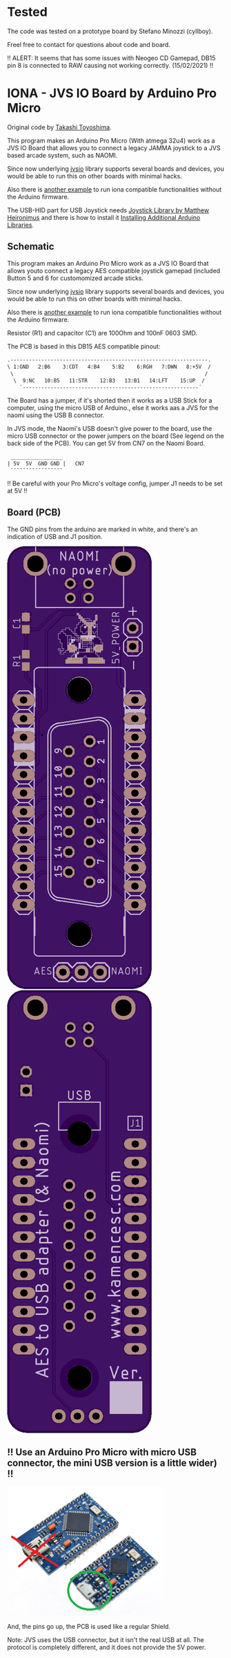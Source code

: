 # Tested

The code was tested on a prototype board by Stefano Minozzi (cyllboy).

Freel free to contact for questions about code and board.

!! ALERT: It seems that has some issues with Neogeo CD Gamepad, DB15 pin 8 is connected to RAW causing not working correctly. (15/02/2021) !!

# IONA - JVS IO Board by Arduino Pro Micro

Original code by [Takashi Toyoshima](https://github.com/toyoshim).

This program makes an Arduino Pro Micro (With atmega 32u4) work as a JVS IO Board that allows you to connect a legacy JAMMA joystick to a JVS based arcade system, such as NAOMI.

Since now underlying [jvsio](https://github.com/toyoshim/jvsio) library supports several boards and devices, you would be able to run this on other boards with minimal hacks.

Also there is [another example](https://github.com/toyoshim/iona-js) to run iona compatible functionalities without the Arduino firmware.

The USB-HID part for USB Joystick needs [Joystick Library by Matthew Heironimus](https://github.com/MHeironimus/ArduinoJoystickLibrary) and there is how to install it [Installing Additional Arduino Libraries](https://www.arduino.cc/en/guide/libraries).

## Schematic

This program makes an Arduino Pro Micro work as a JVS IO Board that allows youto connect a legacy AES compatible joystick gamepad (included Button 5 and 6 for customomized arcade sticks.

Since now underlying [jvsio](https://github.com/toyoshim/jvsio) library supports several boards and devices, you would be able to run this on other boards with minimal hacks.

Also there is [another example](https://github.com/toyoshim/iona-js) to run iona compatible functionalities without the Arduino firmware.

Resistor (R1) and capacitor (C1) are 100Ohm and 100nF 0603 SMD.

The PCB is based in this DB15 AES compatible pinout:
```
.----------------------------------------------------------------.
\ 1:GND   2:B6    3:CDT   4:B4    5:B2    6:RGH   7:DWN   8:+5V  /
 \                                                              /
  \  9:NC   10:B5   11:STR    12:B3   13:B1   14:LFT    15:UP  /
    `---------------------------------------------------------´
```
The Board  has a jumper, if it's shorted then it works as a USB Stick for a computer, using the micro USB of Arduino., else it works aas a JVS for the naomi using the USB B connector.

In JVS mode, the Naomi's USB doesn't give power to the board, use the micro USB connector or the power jumpers on the board (See legend on the back side of the PCB). You can get 5V from CN7 on the Naomi Board.
```
 _________________
| 5V  5V  GND GND |   CN7
 ¯¯¯¯¯¯¯¯¯¯¯¯¯¯¯¯¯
```
!! Be careful with your Pro Micro's voltage config, jumper J1 needs to be set at 5V !!
## Board (PCB)

The GND pins from the arduino are marked in white, and there's an indication of USB and J1 position.

![PCB_front](./PCB/board_v2_front.png) ![PCB_back](./PCB/board_v2_back.png)

## !! Use an Arduino Pro Micro with micro USB connector, the mini USB version is a little wider) !! ##

![ARDUINO](./arduino_pro_micro.png)

And, the pins go up, the PCB is used like a regular Shield.

Note: JVS uses the USB connector, but it isn't the real USB at all.
The protocol is completely different, and it does not provide the 5V power.
